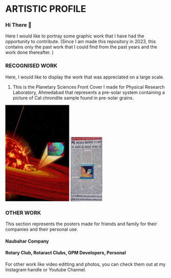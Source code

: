 # ARTISTIC PROFILE

### Hi There 👋

Here I would like to portray some graphic work that I have had the opportunity to contribute. 
(Since I am made this repository in 2023, this contains only the past work that I could find from the past years and the work done thereafter. )

### RECOGNISED WORK

Here, I would like to display the work that was appreciated on a large scale.

1. This is the Planetary Sciences Front Cover I made for Physical Research Laboratory, Ahmedabad that represents a pre-solar system containing a picture of CaI chrondite sample found in pre-solar grains.

<p float="left">
<img src="https://github.com/thejoker-ayush/Graphic/blob/e59422f77f53815a7ca6bfd12c4193f8deddf68f/planetary%20sciences%20cover.jpg" width="200" height="300">
<img src="https://github.com/thejoker-ayush/Graphic/blob/f88a8fa24a0cf4766bdcb1a5a796f2279211a686/news%20article.jpg" width="100" height="200">
</p>

### OTHER WORK
This section represents the posters made for friends and family for their companies and their personal use.

#### Naubahar Company



#### Rotary Club, Rotaract Clubs, GPM Developers, Personal




For other work like video editting and photos, you can check them out at my Instagram handle or Youtube Channel.
